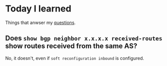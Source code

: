 # Today I learned

Things that anwser my [questions](findout.md).

## Does `show bgp neighbor x.x.x.x received-routes` show routes received from the same AS?

No, it doesn't, even if `soft reconfiguration inbound` is configured.
